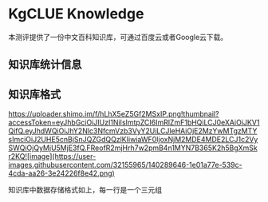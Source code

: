 # KgCLUE Knowledge

本测评提供了一份中文百科知识库，可通过百度云或者Google云下载。

## 知识库统计信息


## 知识库格式

https://uploader.shimo.im/f/hLhX5eZ5Gf2MSxIP.png!thumbnail?accessToken=eyJhbGciOiJIUzI1NiIsImtpZCI6ImRlZmF1bHQiLCJ0eXAiOiJKV1QifQ.eyJhdWQiOiJhY2Nlc3NfcmVzb3VyY2UiLCJleHAiOjE2MzYwMTgzMTYsImciOiJ2UHE5cnBjSnJQZGdQQzlKIiwiaWF0IjoxNjM2MDE4MDE2LCJ1c2VySWQiOjQyMjU5MjE3fQ.FReofR2mjHrh7w2pmB4n1MYN7B365K2h5BgXmSkr2KQ![image](https://user-images.githubusercontent.com/32155965/140289646-1e01a77e-539c-4cda-aa26-3e24226f8e42.png)


知识库中数据存储格式如上，每一行是一个三元组

